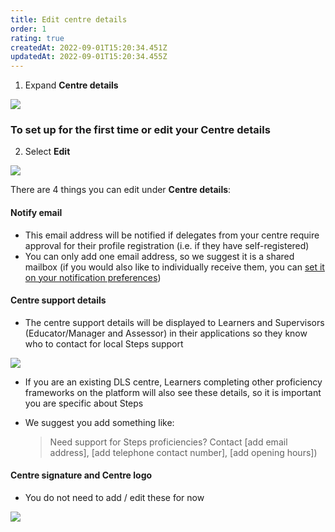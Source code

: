 ```yaml
---
title: Edit centre details
order: 1
rating: true
createdAt: 2022-09-01T15:20:34.451Z
updatedAt: 2022-09-01T15:20:34.455Z
---
```

1. Expand **Centre details**

![](/img/ccm-ca_centre-configuration_centre-details.png)

### To set up for the first time or edit your Centre details

2. Select **Edit** 

![](/img/ccm-ca_centre-configuration_centre-details_edit.png)

There are 4 things you can edit under **Centre details**:

#### Notify email

* This email address will be notified if delegates from your centre require approval for their profile registration (i.e. if they have self-registered) 
* You can only add one email address, so we suggest it is a shared mailbox (if you would also like to individually receive them, you can [set it on your notification preferences](/user-guide/centremanager/01-registration/managing-your-account/updating-notification-preferences))

#### Centre support details

* The centre support details will be displayed to Learners and Supervisors (Educator/Manager and Assessor) in their applications so they know who to contact for local Steps  support 

![](/img/ccm-ca_centre-configuration_centre-support-details.png)

* If you are an existing DLS centre, Learners completing other proficiency frameworks on the platform will also see these details, so it is important you are specific about Steps 
* We suggest you add something like: 

  > Need support for Steps proficiencies? Contact \[add email address], \[add telephone contact number], \[add opening hours])

#### Centre signature and Centre logo

* You do not need to add / edit these for now

![](/img/ccm-ca_centre-configuration_centre-details_edit-centre-details.png)
